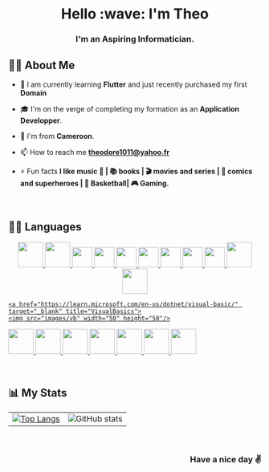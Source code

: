 
<h1 align="center"> Hello :wave: I'm Theo </h1>
<h3 align="center"> I'm an Aspiring Informatician. </h3>

## 🙋‍♂️ About Me

- :brain: I am currently learning **Flutter** and just recently purchased my first **Domain**

- :mortar_board:  I'm on the verge of completing my formation as an **Application Developper**.

- :house_with_garden:  I'm from **Cameroon**.

<!--
- :briefcase: Visit <a href="https://ashkoredev.github.io/portfolio/" target="_blank" title="Portfolio">My portfolio</a>

- :paintbrush: I like to do small projects in <a href="https://codepen.io/AshkoreDev" target="_blank" title="CodePen">CodePen</a>
-->
- :mailbox:  How to reach me **theodore1011@yahoo.fr**

- :zap:  Fun facts **I like music 🎸 | 📚 books | 🎬 movies and series | 🦸 comics and superheroes | 🏀 Basketball| 🎮 Gaming.**

</br>

## :man_technologist: Languages

<p align="center">
  </a>
    <a href="https://www.alaska-software.com/" target="_blank" title="Xbase++">
    <img src="images/xbase" width="50" height="50"/>
  </a>
    <a href="https://www.python.org/" target="_blank" title="Python">
    <img src="images/python" width="50" height="50"/>
  </a>
  <a href="https://www.w3.org/html/" target="_blank" title="HTML5"> 
    <img src="images/html5" width="40" height="40"/>
  </a> 
  <a href="https://www.w3schools.com/css/" target="_blank" title="CSS3"> 
    <img src="images/css3" width="40" height="40"/>
  </a> 
  <a href="https://developer.mozilla.org/en-US/docs/Web/JavaScript" target="_blank" title="JavaScript"> 
    <img src="images/javascript" width="40" height="40"/>
  </a>
  <a href="https://getbootstrap.com" target="_blank" title="Bootstrap">
    <img src="images/bootstrap" width="40" height="40"/>
  </a>
   <a href="https://react.dev/" target="_blank" title="ReactJS">
    <img src="images/react" width="40" height="40"/>
  </a>
  <a href="https://angular.io/" target="_blank" title="ANGULAR">
    <img src="images/angular" width="40" height="40"/>
  </a>
  <a href="https://www.php.net/" target="_blank" title="PHP">
    <img src="images/php" width="40" height="40"/>
  </a> 
  <a href="https://nodejs.org" target="_blank" title="NodeJS">
    <img src="images/nodejs" width="50" height="50"/>
  </a>
  <a href="https://www.mysql.com/" target="_blank" title="MySQL">
    <img src="images/mysql" width="50" height="50"/>

    <a href="https://learn.microsoft.com/en-us/dotnet/visual-basic/" target="_blank" title="VisualBasics">
    <img src="images/vb" width="50" height="50"/>
  </a>
  <a href="https://flutter.dev/" target="_blank" title="Flutter">
    <img src="images/flutter" width="50" height="50"/>
  </a>
  <a href="https://www.adobe.com/products/coldfusion-family.html" target="_blank" title="Adobe ColdFusion">
    <img src="images/coldfusion" width="50" height="50"/>
  </a>
  <a href="https://sqlite.org/index.html" target="_blank" title="SQLite">
    <img src="images/sqlite" width="50" height="50"/>
  </a>
  <a href="https://www.w3schools.com/xml/xml_whatis.asp" target="_blank" title="XML">
    <img src="images/xml" width="50" height="50"/>
  </a>
  <a href="https://www.gofoxpro.com/service/windows-software" target="_blank" title="FoxPro">
    <img src="images/foxpro" width="50" height="50"/>
  </a>
  <a href="https://www.java.com/en/" target="_blank" title="JAVA">
    <img src="java" width="50" height="50"/>
  </a>
  <a href="https://fortran-lang.org/en/" target="_blank" title="Fortran">
    <img src="images/fortran" width="50" height="50"/>
  </a>
  
</p>

</br>

## 📊 My Stats 

|                   |                    |
| ----------------- | ------------------ |
| [![Top Langs](https://github-readme-stats.vercel.app/api/top-langs/?username=gi88785&layout=compact&theme=tokyonight)](https://github.com/gi88785/github-readme-stats) | ![GitHub stats](https://github-readme-stats.vercel.app/api?username=gi88785&show_icons=true&theme=tokyonight) |

</br>

<h3 align="right"> Have a nice day ✌️ </h3> 

